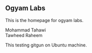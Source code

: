 ## Ogyam Labs

This is the homepage for ogyam labs.  

Mohammad Tahawi  
Tawheed Raheem

This testing gitgun on Ubuntu machine. 
